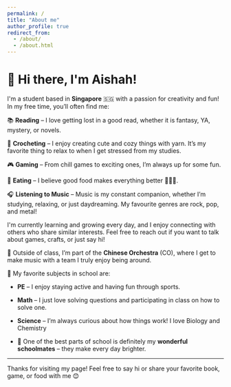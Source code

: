 ```yaml
---
permalink: /
title: "About me"
author_profile: true
redirect_from: 
  - /about/
  - /about.html
---
```




# 👋 Hi there, I'm Aishah!

I'm a student based in **Singapore** 🇸🇬 with a passion for creativity and fun!  
In my free time, you’ll often find me:

📚 **Reading** – I love getting lost in a good read, whether it is fantasy, YA, mystery, or novels. 

🧶 **Crocheting** – I enjoy creating cute and cozy things with yarn. It’s my favorite thing to relax to when I get stressed from my studies. 

🎮 **Gaming** – From chill games to exciting ones, I’m always up for some fun.  

🍜 **Eating** – I believe good food makes everything better 🍰🍱🍜. 

🎧 **Listening to Music** – Music is my constant companion, whether I’m studying, relaxing, or just daydreaming. My favourite genres are rock, pop, and metal!

I'm currently learning and growing every day, and I enjoy connecting with others who share similar interests. Feel free to reach out if you want to talk about games, crafts, or just say hi!

🎵 Outside of class, I’m part of the **Chinese Orchestra** (CO), where I get to make music with a team I truly enjoy being around. 

🏫 My favorite subjects in school are:  
- **PE** – I enjoy staying active and having fun through sports.  
- **Math** – I just love solving questions and participating in class on how to solve one.
- **Science** – I’m always curious about how things work! I love Biology and Chemistry

- 💖 One of the best parts of school is definitely my **wonderful schoolmates** – they make every day brighter.

---

Thanks for visiting my page! Feel free to say hi or share your favorite book, game, or food with me 😊
